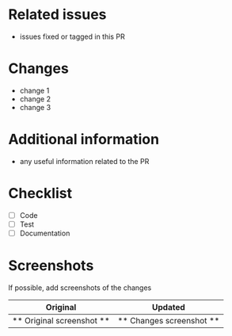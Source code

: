 # Related issues
- issues fixed or tagged in this PR

# Changes
- change 1
- change 2
- change 3

# Additional information
- any useful information related to the PR

# Checklist
- [ ] Code
- [ ] Test
- [ ] Documentation

# Screenshots
If possible, add screenshots of the changes

| Original                  | Updated                  |
|---------------------------|--------------------------|
| ** Original screenshot ** | ** Changes screenshot ** |
